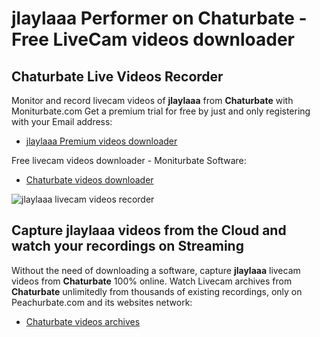 # jlaylaaa Performer on Chaturbate - Free LiveCam videos downloader

## Chaturbate Live Videos Recorder

Monitor and record livecam videos of **jlaylaaa** from **Chaturbate** with Moniturbate.com
Get a premium trial for free by just and only registering with your Email address:
* [jlaylaaa Premium videos downloader](https://moniturbate.com/request-demo-licence-key.html)

Free livecam videos downloader - Moniturbate Software:
* [Chaturbate videos downloader](https://moniturbate.com/moniturbate-download-software.html)

![jlaylaaa livecam videos recorder](https://peachurnet.com/templates/moniturbate-software.png)


## Capture jlaylaaa videos from the Cloud and watch your recordings on Streaming

Without the need of downloading a software, capture **jlaylaaa** livecam videos from **Chaturbate** 100% online.
Watch Livecam archives from **Chaturbate** unlimitedly from thousands of existing recordings, only on Peachurbate.com and its websites network:
* [Chaturbate videos archives](https://peachurnet.com/)